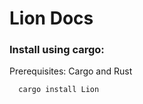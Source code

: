 # Lion Docs




### Install using cargo:
Prerequisites: Cargo and Rust

```bash
  cargo install Lion
```
